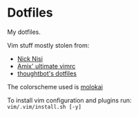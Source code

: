 # Dotfiles

My dotfiles.

Vim stuff mostly stolen from:
- [Nick Nisi](https://github.com/nicknisi/dotfiles)
- [Amix' ultimate vimrc](https://github.com/amix/vimrc)
- [thoughtbot's dotfiles](https://github.com/thoughtbot/dotfiles)

The colorscheme used is [molokai](https://github.com/tomasr/molokai)

To install vim configuration and plugins run:  
`vim/.vim/install.sh [-y]`

